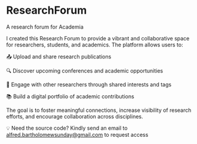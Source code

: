 # ResearchForum
A research forum for Academia


I created this Research Forum to provide a vibrant and collaborative space for researchers, students, and academics. The platform allows users to:

📤 Upload and share research publications

🔍 Discover upcoming conferences and academic opportunities

💬 Engage with other researchers through shared interests and tags

📚 Build a digital portfolio of academic contributions

The goal is to foster meaningful connections, increase visibility of research efforts, and encourage collaboration across disciplines.

💡 Need the source code?
Kindly send an email to alfred.bartholomewsunday@gmail.com to request access
